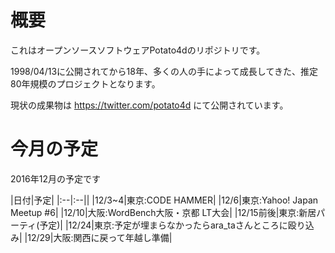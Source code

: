 # 概要

これはオープンソースソフトウェアPotato4dのリポジトリです。

1998/04/13に公開されてから18年、多くの人の手によって成長してきた、推定80年規模のプロジェクトとなります。

現状の成果物は https://twitter.com/potato4d にて公開されています。

# 今月の予定

2016年12月の予定です

|日付|予定|
|:--|:--||
|12/3~4|東京:CODE HAMMER|
|12/6|東京:Yahoo! Japan Meetup #6|
|12/10|大阪:WordBench大阪・京都 LT大会|
|12/15前後|東京:新居パーティ(予定)|
|12/24|東京:予定が埋まらなかったらara_taさんところに殴り込み|
|12/29|大阪:関西に戻って年越し準備|
